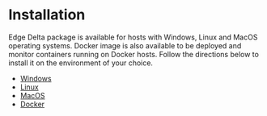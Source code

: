# Installation

Edge Delta package is available for hosts with Windows, Linux and MacOS operating systems. Docker image is also available to be deployed and monitor containers running on Docker hosts. Follow the directions below to install it on the environment of your choice.

* [Windows](windows.md)
* [Linux](linux.md)
* [MacOS](macos.md)
* [Docker](docker.md)

